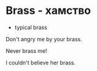 # Brass - хамство




- typical brass

Don't angry me by your brass.

Never brass me!

I couldn't believe her brass.